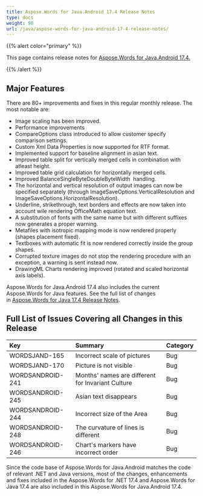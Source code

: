 ```yaml
---
title: Aspose.Words for Java.Android 17.4 Release Notes
type: docs
weight: 90
url: /java/aspose-words-for-java-android-17-4-release-notes/
---
```


{{% alert color="primary" %}} 

This page contains release notes for [Aspose.Words for Java.Android 17.4.](https://downloads.aspose.com/words/androidjava/new-releases/aspose.words-for-java.android-17.4/)

{{% /alert %}} 
## **Major Features**
There are 80+ improvements and fixes in this regular monthly release. The most notable are:

- Image scaling has been improved.
- Performance improvements
- CompareOptions class introduced to allow customer specify comparison settings.
- Custom Xml Data Properties is now supported for RTF format.
- Implemented support for baseline alignment in asian text.
- Improved table split for vertically merged cells in combination with atleast height.
- Improved table grid calculation for horizontally merged cells.
- Improved BalanceSingleByteDoubleByteWidth  handling.
- The horizontal and vertical resolution of output images can now be specified separately (through ImageSaveOptions.VerticalResolution and ImageSaveOptions.HorizontalResolution).
- Underline, strikethrough, text borders and effects are now taken into account wile rendering OfficeMath equation text.
- A substitution of fonts with the same name but with different suffixes now generates a proper warning.
- Metafiles with isotropic mapping mode is now rendered properly (shapes placement fixed).
- Textboxes with automatic fit is now rendered correctly inside the group shapes.
- Corrupted texture images do not stop the rendering procedure with an exception, a warning is sent instead now.
- DrawingML Charts rendering improved (rotated and scaled horizontal axis labels).

Aspose.Words for Java.Android 17.4 also includes the current Aspose.Words for Java features. See the full list of changes in [Aspose.Words for Java 17.4 Release Notes](/words/java/aspose-words-for-java-17-4-release-notes/).
## **Full List of Issues Covering all Changes in this Release**

|**Key**|**Summary**|**Category**|
| :- | :- | :- |
|WORDSJAND-165|Incorrect scale of pictures|Bug|
|WORDSJAND-170|Picture is not visible|Bug|
|WORDSANDROID-241|Months' names are different for Invariant Culture|Bug|
|WORDSANDROID-245|Asian text disappears|Bug|
|WORDSANDROID-244|Incorrect size of the Area|Bug|
|WORDSANDROID-248|The curvature of lines is different|Bug|
|WORDSANDROID-246|Chart's markers have incorrect order|Bug|

Since the code base of Aspose.Words for Java.Android matches the code of relevant .NET and Java versions, most of the changes, enhancements and fixes included in the Aspose.Words for .NET 17.4 and Aspose.Words for Java 17.4 are also included in this Aspose.Words for Java.Android 17.4.
